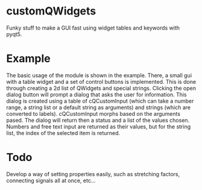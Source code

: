 # customQWidgets
Funky stuff to make a GUI fast using widget tables and keywords with pyqt5.
# Example
The basic usage of the module is shown in the example. There, a small gui with a table widget and a set of control buttons is implemented. This is done through creating a 2d list of QWidgets and special strings.
Clicking the open dialog button will prompt a dialog that asks the user for information. This dialog is created using a table of cQCustomInput (which can take a number range, a string list or a default string as arguments) and strings (which are converted to labels). cQCustomInput morphs based on the arguments pased. The dialog will return then a status and a list of the values chosen. Numbers and free text input are returned as their values, but for the string list, the index of the selected item is returned.

# Todo
Develop a way of setting properties easily, such as stretching factors, connecting signals all at once, etc...
